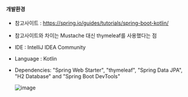 #### 개발환경
- 참고사이트 : https://spring.io/guides/tutorials/spring-boot-kotlin/
- 참고사이트와 차이는 Mustache 대신 thymeleaf를 사용했다는 점
- IDE : IntelliJ IDEA Community
- Language : Kotlin
- Dependencies: "Spring Web Starter", "thymeleaf", "Spring Data JPA", "H2 Database" and "Spring Boot DevTools"
 

  ![image](https://github.com/hj100baek/TIL/assets/7253111/8d1530aa-b418-4922-9f04-0ed79f18d1d3)


